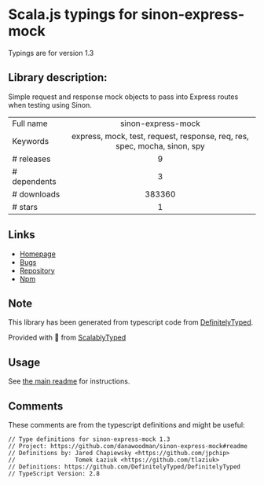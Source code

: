 
# Scala.js typings for sinon-express-mock

Typings are for version 1.3

## Library description:
Simple request and response mock objects to pass into Express routes when testing using Sinon.

|                    |                 |
| ------------------ | :-------------: |
| Full name          | sinon-express-mock |
| Keywords           | express, mock, test, request, response, req, res, spec, mocha, sinon, spy |
| # releases         | 9 |
| # dependents       | 3 |
| # downloads        | 383360 |
| # stars            | 1 |

## Links
- [Homepage](https://github.com/danawoodman/sinon-express-mock#readme)
- [Bugs](https://github.com/danawoodman/sinon-express-mock/issues)
- [Repository](https://github.com/danawoodman/sinon-express-mock)
- [Npm](https://www.npmjs.com/package/sinon-express-mock)
    


## Note
This library has been generated from typescript code from [DefinitelyTyped](https://definitelytyped.org).

Provided with :purple_heart: from [ScalablyTyped](https://github.com/oyvindberg/ScalablyTyped)

## Usage
See [the main readme](../../readme.md) for instructions.

## Comments

These comments are from the typescript definitions and might be useful:
```
// Type definitions for sinon-express-mock 1.3
// Project: https://github.com/danawoodman/sinon-express-mock#readme
// Definitions by: Jared Chapiewsky <https://github.com/jpchip>
//                 Tomek Łaziuk <https://github.com/tlaziuk>
// Definitions: https://github.com/DefinitelyTyped/DefinitelyTyped
// TypeScript Version: 2.8

```

